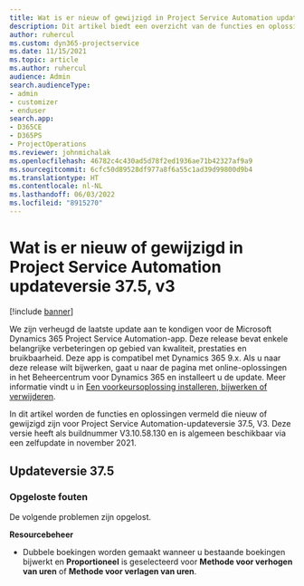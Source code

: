 ```yaml
---
title: Wat is er nieuw of gewijzigd in Project Service Automation updateversie 37.5, v3
description: Dit artikel biedt een overzicht van de functies en oplossingen die beschikbaar zijn in Microsoft Dynamics 365 Project Service Automation-updateversie 37.5, V3.
author: ruhercul
ms.custom: dyn365-projectservice
ms.date: 11/15/2021
ms.topic: article
ms.author: ruhercul
audience: Admin
search.audienceType:
- admin
- customizer
- enduser
search.app:
- D365CE
- D365PS
- ProjectOperations
ms.reviewer: johnmichalak
ms.openlocfilehash: 46782c4c430ad5d78f2ed1936ae71b42327af9a9
ms.sourcegitcommit: 6cfc50d89528df977a8f6a55c1ad39d99800d9b4
ms.translationtype: HT
ms.contentlocale: nl-NL
ms.lasthandoff: 06/03/2022
ms.locfileid: "8915270"
---
```

# <a name="whats-new-or-changed-in-project-service-automation-update-release-375-v3"></a>Wat is er nieuw of gewijzigd in Project Service Automation updateversie 37.5, v3

[!include [banner](../includes/psa-now-project-operations.md)]

We zijn verheugd de laatste update aan te kondigen voor de Microsoft Dynamics 365 Project Service Automation-app. Deze release bevat enkele belangrijke verbeteringen op gebied van kwaliteit, prestaties en bruikbaarheid. Deze app is compatibel met Dynamics 365 9.x. Als u naar deze release wilt bijwerken, gaat u naar de pagina met online-oplossingen in het Beheercentrum voor Dynamics 365 en installeert u de update. Meer informatie vindt u in [Een voorkeursoplossing installeren, bijwerken of verwijderen](/power-platform/admin/install-remove-preferred-solution).

In dit artikel worden de functies en oplossingen vermeld die nieuw of gewijzigd zijn voor Project Service Automation-updateversie 37.5, V3. Deze versie heeft als buildnummer V3.10.58.130 en is algemeen beschikbaar via een zelfupdate in november 2021.

## <a name="update-release-375"></a>Updateversie 37.5

### <a name="bug-fixes"></a>Opgeloste fouten

De volgende problemen zijn opgelost.

**Resourcebeheer**
- Dubbele boekingen worden gemaakt wanneer u bestaande boekingen bijwerkt en **Proportioneel** is geselecteerd voor **Methode voor verhogen van uren** of **Methode voor verlagen van uren**.
